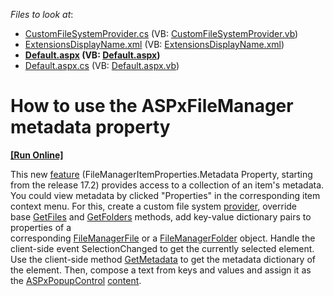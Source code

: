 <!-- default file list -->
*Files to look at*:

* [CustomFileSystemProvider.cs](./CS/App_Code/CustomFileSystemProvider.cs) (VB: [CustomFileSystemProvider.vb](./VB/App_Code/CustomFileSystemProvider.vb))
* [ExtensionsDisplayName.xml](./CS/Content/ExtensionsDisplayName.xml) (VB: [ExtensionsDisplayName.xml](./VB/Content/ExtensionsDisplayName.xml))
* **[Default.aspx](./CS/Default.aspx) (VB: [Default.aspx](./VB/Default.aspx))**
* [Default.aspx.cs](./CS/Default.aspx.cs) (VB: [Default.aspx.vb](./VB/Default.aspx.vb))
<!-- default file list end -->
# How to use the ASPxFileManager metadata property
<!-- run online -->
**[[Run Online]](https://codecentral.devexpress.com/t583851/)**
<!-- run online end -->


<p>This new <a href="https://documentation.devexpress.com/AspNet/DevExpress.Web.FileManagerItemProperties.Metadata.property">feature</a> (FileManagerItemProperties.Metadata Property, starting from the release 17.2) provides access to a collection of an item's metadata. You could view metadata by clicked "Properties" in the corresponding item context menu. For this, create a custom file system <a href="https://documentation.devexpress.com/AspNet/9907/ASP-NET-WebForms-Controls/File-Management/File-Manager/Concepts/File-System-Providers/Custom-File-System-Provider">provider</a>, override base <a href="https://documentation.devexpress.com/AspNet/DevExpress.Web.FileSystemProviderBase.GetFiles.method">GetFiles</a> and <a href="https://documentation.devexpress.com/AspNet/DevExpress.Web.FileSystemProviderBase.GetFolders.method">GetFolders</a> methods, add key-value dictionary pairs to properties of a corresponding <a href="https://documentation.devexpress.com/AspNet/DevExpress.Web.FileManagerFile..ctor(gUlFIw)">FileManagerFile</a> or a <a href="https://documentation.devexpress.com/AspNet/DevExpress.Web.FileManagerFolder..ctor(gUlFIw)">FileManagerFolder</a> object. Handle the client-side event SelectionChanged to get the currently selected element. Use the client-side method <a href="https://documentation.devexpress.com/AspNet/DevExpress.Web.Scripts.ASPxClientFileManagerItem.GetMetadata.method">GetMetadata</a> to get the metadata dictionary of the element. Then, compose a text from keys and values and assign it as the <a href="https://documentation.devexpress.com/AspNet/DevExpress.Web.ASPxPopupControl.class">ASPxPopupControl</a> <a href="https://documentation.devexpress.com/AspNet/DevExpress.Web.Scripts.ASPxClientPopupControlBase.SetContentHtml.method">content</a>.</p>

<br/>


